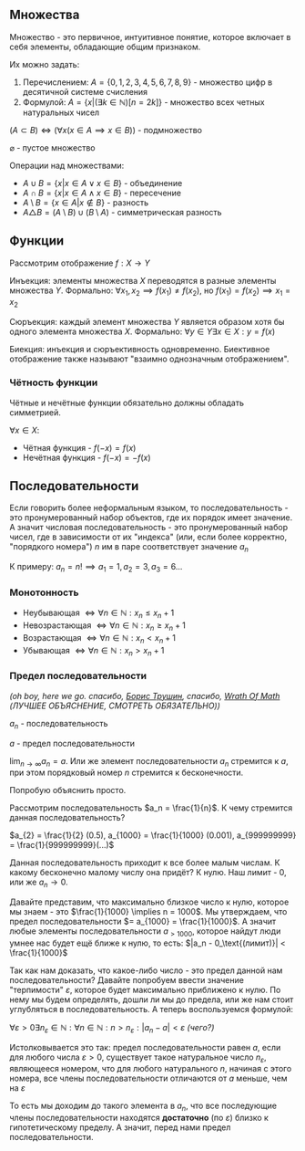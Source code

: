 ## Множества

Множество - это первичное, интуитивное понятие, которое включает в себя элементы, обладающие общим признаком.

Их можно задать:
1. Перечислением:
$A = \{0, 1, 2, 3, 4, 5, 6, 7, 8, 9\}$ - множество цифр в десятичной системе счисления
2. Формулой:
$A = \{x | (\exists k \in \mathbb{N})[n=2k]\}$ - множество всех четных натуральных чисел

$(A \subset B) \iff (\forall x (x \in A \implies x \in B))$ - подмножество

$\varnothing$ - пустое множество

Операции над множествами:
- $A \cup B = \{ x | x \in A \vee x \in B \}$ - объединение
- $A \cap B = \{ x | x \in A \wedge x \in B \}$ - пересечение
- $A \setminus B = \{ x \in A | x \notin B \}$ - разность
- $A \triangle B = (A \setminus B) \cup (B \setminus A)$ - симметрическая разность

## Функции

Рассмотрим отображение $f: X \to Y$

Инъекция: элементы множества $X$ переводятся в разные элементы множества $Y$. 
Формально: $\forall x_1, x_2 \implies f(x_1) \neq f(x_2)$, но $f(x_1) = f(x_2) \implies x_1 = x_2$

Сюръекция: каждый элемент множества $Y$ является образом хотя бы одного элемента множества $X$.
Формально: $\forall y \in Y \exists x \in X : y = f(x)$

Биекция: инъекция и сюръективность одновременно. Биективное отображение также называют "взаимно однозначным отображением".

### Чётность функции

Чётные и нечётные функции обязательно должны обладать симметрией.

$\forall x \in X:$
- Чётная функция - $f(-x) = f(x)$
- Нечётная функция - $f(-x) = -f(x)$

## Последовательности

Если говорить более неформальным языком, то последовательность - это пронумерованный набор объектов, где их порядок имеет значение. А значит числовая последовательность - это пронумерованный набор чисел, где в зависимости от их "индекса" (или, если более корректно, "порядкого номера") $n$ им в паре соответствует значение $a_n$

К примеру:
$a_n = n! \implies a_1 = 1, a_2 = 3, a_3 = 6 ...$
### Монотонность

- Неубывающая $\iff \forall n \in \mathbb{N}: x_n \leq x_n+1$
- Невозрастающая $\iff \forall n \in \mathbb{N}: x_n \geq x_n+1$
- Возрастающая $\iff \forall n \in \mathbb{N}: x_n < x_n+1$
- Убывающая $\iff \forall n \in \mathbb{N}: x_n > x_n+1$
### Предел последовательности
*(oh boy, here we go. спасибо, [Борис Трушин](https://www.youtube.com/watch?v=ZmwdHAhVsPM), спасибо, [Wrath Of Math](https://www.youtube.com/watch?v=cTnlHZD5ss4) (ЛУЧШЕЕ ОБЪЯСНЕНИЕ, СМОТРЕТЬ ОБЯЗАТЕЛЬНО))*

$a_n$ - последовательность

$a$ - предел последовательности

$\lim_{n\to\infty} a_n = a$. Или же элемент последовательности $a_n$ стремится к $a$, при этом порядковый номер $n$ стремится к бесконечности.

Попробую объяснить просто.

Рассмотрим последовательность $a_n = \frac{1}{n}$. К чему стремится данная последовательность?

$a_{2} = \frac{1}{2} (0.5), a_{1000} = \frac{1}{1000} (0.001), a_{999999999} = \frac{1}{999999999}(...)$

Данная последовательность приходит к все более малым числам. К какому бесконечно малому числу она придёт? К нулю. Наш лимит - 0, или же $a_n \to 0$.

Давайте представим, что максимально близкое число к нулю, которое мы знаем - это $\frac{1}{1000} \implies n = 1000$. Мы утверждаем, что предел последовательности $= a_{1000} = \frac{1}{1000}$. А значит любые элементы последовательности $a_{> 1000}$, которое найдут люди умнее нас будет ещё ближе к нулю, то есть: $|a_n - 0_\text{(лимит)}| < \frac{1}{1000}$

Так как нам доказать, что какое-либо число - это предел данной нам последовательности? Давайте попробуем ввести значение "терпимости" $\varepsilon$, которое будет максимально приближено к нулю. По нему мы будем определять, дошли ли мы до предела, или же нам стоит углубляться в последовательность. А теперь воспользуемся формулой:

$\forall \varepsilon > 0 \exists n_\varepsilon \in \mathbb{N} : \forall n \in \mathbb{N} : n > n_\varepsilon : | a_n - a | < \varepsilon$
*(чего?)*

Истолковывается это так: предел последовательности равен $a$, если для любого числа $\varepsilon > 0$, существует такое натуральное число $n_\varepsilon$, являющееся номером, что для любого натурального $n$, начиная с этого номера, все члены последовательности отличаются от $a$ меньше, чем на $\varepsilon$

То есть мы доходим до такого элемента в $a_n$, что все последующие члены последовательности находятся **достаточно** (по $\varepsilon$) близко к гипотетическому пределу. А значит, перед нами предел последовательности.

